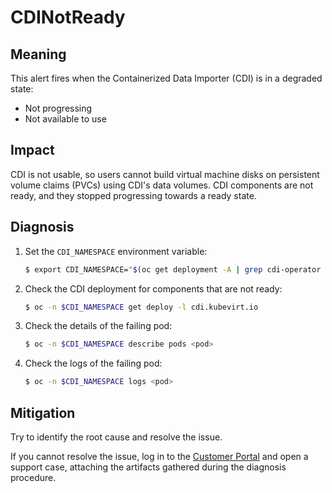 # CDINotReady

## Meaning

This alert fires when the Containerized Data Importer (CDI) is in a degraded
state:

- Not progressing
- Not available to use

## Impact

CDI is not usable, so users cannot build virtual machine disks on persistent
volume claims (PVCs) using CDI's data volumes. CDI components are not ready, and
they stopped progressing towards a ready state.

## Diagnosis

1. Set the `CDI_NAMESPACE` environment variable:

   ```bash
   $ export CDI_NAMESPACE="$(oc get deployment -A | grep cdi-operator | awk '{print $1}')"
   ```

2. Check the CDI deployment for components that are not ready:

   ```bash
   $ oc -n $CDI_NAMESPACE get deploy -l cdi.kubevirt.io
   ```

3. Check the details of the failing pod:

   ```bash
   $ oc -n $CDI_NAMESPACE describe pods <pod>
   ```

4. Check the logs of the failing pod:

   ```bash
   $ oc -n $CDI_NAMESPACE logs <pod>
   ```

## Mitigation

Try to identify the root cause and resolve the issue.

If you cannot resolve the issue, log in to the
[Customer Portal](https://access.redhat.com) and open a support case,
attaching the artifacts gathered during the diagnosis procedure.